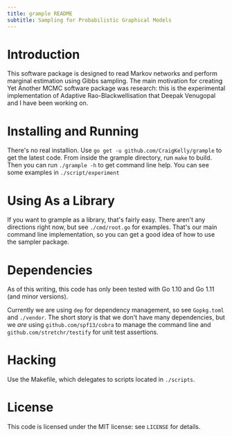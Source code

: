 ```yaml
---
title: grample README
subtitle: Sampling for Probabilistic Graphical Models
---
```


# Introduction

This software package is designed to read Markov networks and perform
marginal estimation using Gibbs sampling. The main motivation for
creating Yet Another MCMC software package was research: this is the
experimental implementation of Adaptive Rao-Blackwellisation that
Deepak Venugopal and I have been working on.

# Installing and Running

There's no real installion. Use `go get -u github.com/CraigKelly/grample`
to get the latest code. From inside the grample directory, run `make`
to build. Then you can run `./grample -h` to get command line help.
You can see some examples in `./script/experiment`

# Using As a Library

If you want to grample as a library, that's fairly easy. There aren't
any directions right now, but see `./cmd/root.go` for examples. That's
our main command line implementation, so you can get a good idea of
how to use the sampler package.

# Dependencies

As of this writing, this code has only been tested with Go 1.10 and Go 1.11
(and minor versions).

Currently we are using `dep` for dependency management, so see `Gopkg.toml`
and `./vendor`. The short story is that we don't have many dependencies,
but we *are* using `github.com/spf13/cobra` to manage the command line
and `github.com/stretchr/testify` for unit test assertions.

# Hacking

Use the Makefile, which delegates to scripts located in `./scripts`.

# License

This code is licensed under the MIT license: see `LICENSE` for details.
